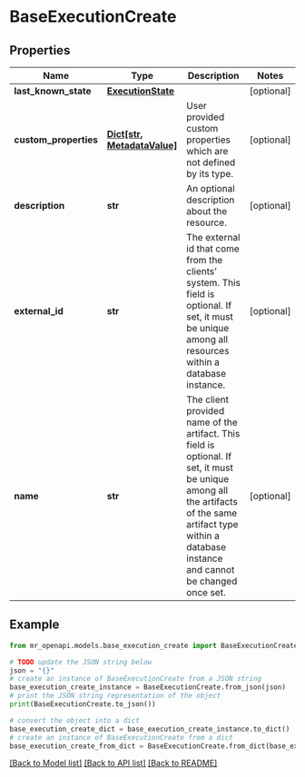 # BaseExecutionCreate


## Properties

Name | Type | Description | Notes
------------ | ------------- | ------------- | -------------
**last_known_state** | [**ExecutionState**](ExecutionState.md) |  | [optional] 
**custom_properties** | [**Dict[str, MetadataValue]**](MetadataValue.md) | User provided custom properties which are not defined by its type. | [optional] 
**description** | **str** | An optional description about the resource. | [optional] 
**external_id** | **str** | The external id that come from the clients’ system. This field is optional. If set, it must be unique among all resources within a database instance. | [optional] 
**name** | **str** | The client provided name of the artifact. This field is optional. If set, it must be unique among all the artifacts of the same artifact type within a database instance and cannot be changed once set. | [optional] 

## Example

```python
from mr_openapi.models.base_execution_create import BaseExecutionCreate

# TODO update the JSON string below
json = "{}"
# create an instance of BaseExecutionCreate from a JSON string
base_execution_create_instance = BaseExecutionCreate.from_json(json)
# print the JSON string representation of the object
print(BaseExecutionCreate.to_json())

# convert the object into a dict
base_execution_create_dict = base_execution_create_instance.to_dict()
# create an instance of BaseExecutionCreate from a dict
base_execution_create_from_dict = BaseExecutionCreate.from_dict(base_execution_create_dict)
```
[[Back to Model list]](../README.md#documentation-for-models) [[Back to API list]](../README.md#documentation-for-api-endpoints) [[Back to README]](../README.md)



